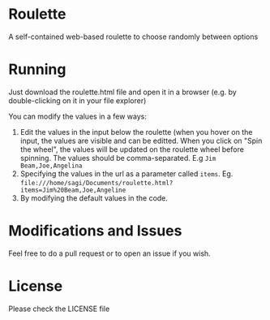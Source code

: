 # Roulette
A self-contained web-based roulette to choose randomly between options

# Running
Just download the roulette.html file and open it in a browser (e.g. by double-clicking on it in your file explorer)

You can modify the values in a few ways:

1. Edit the values in the input below the roulette (when you hover on the input, the values are visible and can be editted. When you click on "Spin the wheel", the values will be updated on the roulette wheel before spinning. The values should be comma-separated. E.g `Jim Beam,Joe,Angelina`
2. Specifying the values in the url as a parameter called `items`. Eg. `file:///home/sagi/Documents/roulette.html?items=Jim%20Beam,Joe,Angeline`
3. By modifying the default values in the code.

# Modifications and Issues
Feel free to do a pull request or to open an issue if you wish.

# License
Please check the LICENSE file
